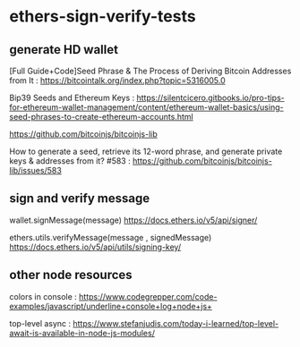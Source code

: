 # ethers-sign-verify-tests

## generate HD wallet

[Full Guide+Code]Seed Phrase & The Process of Deriving Bitcoin Addresses from It : https://bitcointalk.org/index.php?topic=5316005.0

Bip39 Seeds and Ethereum Keys : https://silentcicero.gitbooks.io/pro-tips-for-ethereum-wallet-management/content/ethereum-wallet-basics/using-seed-phrases-to-create-ethereum-accounts.html

https://github.com/bitcoinjs/bitcoinjs-lib

How to generate a seed, retrieve its 12-word phrase, and generate private keys & addresses from it? #583  : https://github.com/bitcoinjs/bitcoinjs-lib/issues/583

## sign and verify message

wallet.signMessage(message) https://docs.ethers.io/v5/api/signer/

ethers.utils.verifyMessage(message , signedMessage) https://docs.ethers.io/v5/api/utils/signing-key/

## other node resources

colors in console : https://www.codegrepper.com/code-examples/javascript/underline+console+log+node+js+

top-level async : https://www.stefanjudis.com/today-i-learned/top-level-await-is-available-in-node-js-modules/
